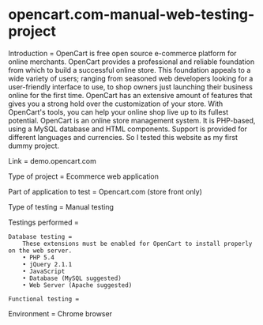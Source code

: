 # opencart.com-manual-web-testing-project

Introduction = OpenCart is free open source e-commerce platform for online merchants. 
OpenCart provides a professional and reliable foundation from which to build a 
successful online store. This foundation appeals to a wide variety of users; 
ranging from seasoned web developers looking for a user-friendly interface to 
use, to shop owners just launching their business online for the first time. 
OpenCart has an extensive amount of features that gives you a strong hold over 
the customization of your store. With OpenCart's tools, you can help your online 
shop live up to its fullest potential.
OpenCart is an online store management system. It is PHP-based, using a MySQL database and HTML components.  Support is provided for different languages and currencies. So I tested this website as my first dummy project.

Link = demo.opencart.com 

Type of project = Ecommerce web application

Part of application to test = Opencart.com (store front only)

Type of testing = Manual testing

Testings performed = 

	Database testing = 
		These extensions must be enabled for OpenCart to install properly on the web server.
		• PHP 5.4
		• jQuery 2.1.1
		• JavaScript
		• Database (MySQL suggested)
		• Web Server (Apache suggested)
    
	Functional testing = 

Environment = Chrome browser

